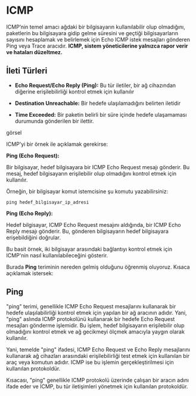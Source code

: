 # ICMP

ICMP’nin temel amacı ağdaki bir bilgisayarın kullanılabilir olup olmadığını, paketlerin bu bilgisayara gidip gelme süresini ve geçtiği bilgisayarların sayısını hesaplamak ve belirlemek için Echo ICMP istek mesajları gönderen Ping veya Trace aracıdır.
**ICMP, sistem yöneticilerine yalnızca rapor verir ve hataları düzeltmez.**

## İleti Türleri

* **Echo Request/Echo Reply (Ping):** Bu tür iletiler, bir ağ cihazından diğerine erişilebilirliği kontrol etmek için kullanılır
  
* **Destination Unreachable:** Bir hedefe ulaşılamadığını belirten iletidir
  
* **Time Exceeded:** Bir paketin belirli bir süre içinde hedefe ulaşamaması durumunda gönderilen bir ilettir.

görsel

ICMP'yi bir örnek ile açıklamak gerekirse:

**Ping (Echo Request):**

Bir bilgisayar, hedef bilgisayara bir ICMP Echo Request mesajı gönderir. Bu mesaj, hedef bilgisayarın erişilebilir olup olmadığını kontrol etmek için kullanılır.

Örneğin, bir bilgisayar komut istemcisine şu komutu yazabilirsiniz:

`ping hedef_bilgisayar_ip_adresi`

**Ping (Echo Reply):**

Hedef bilgisayar, ICMP Echo Request mesajını aldığında, bir ICMP Echo Reply mesajı gönderir. Bu, gönderen bilgisayarın hedef bilgisayara erişebildiğini doğrular.

Bu basit örnek, iki bilgisayar arasındaki bağlantıyı kontrol etmek için ICMP'nin nasıl kullanılabileceğini gösterir.

Burada **Ping** teriminin nereden gelmiş olduğunu öğrenmiş oluyoruz. Kısaca açıklamak istersek:

 ## Ping
"ping" terimi, genellikle ICMP Echo Request mesajlarını kullanarak bir hedefe ulaşılabilirliği kontrol etmek için yapılan bir ağ aracının adıdır. Yani, "ping" aslında ICMP protokolünü kullanarak bir hedefe Echo Request mesajları gönderme işlemidir. Bu işlem, hedef bilgisayarın erişilebilir olup olmadığını kontrol etmek ve ağ gecikmeyi ölçmek amacıyla yaygın olarak kullanılır.

Yani, temelde "ping" ifadesi, ICMP Echo Request ve Echo Reply mesajlarını kullanarak ağ cihazları arasındaki erişilebilirliği test etmek için kullanılan bir araç veya komutun adıdır. ICMP ise bu işlemin gerçekleştirilmesi için kullanılan protokoldür.

Kısacası, "ping" genellikle ICMP protokolü üzerinde çalışan bir aracın adını ifade eder ve ICMP, bu tür iletişimleri yönetmek için kullanılan protokoldür.
